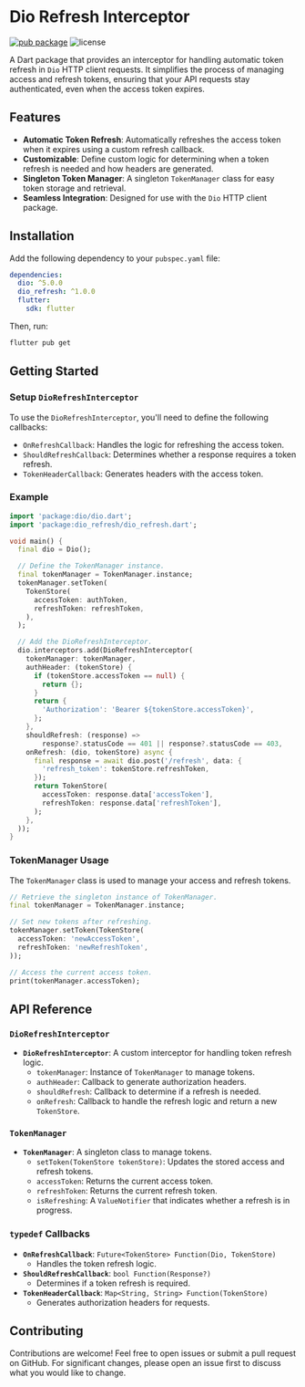 # Dio Refresh Interceptor

[![pub package](https://img.shields.io/pub/v/dio_refresh.svg)](https://pub.dev/packages/dio_refresh)
![license](https://img.shields.io/github/license/iamdipanshusingh/dio_refresh.svg)

A Dart package that provides an interceptor for handling automatic token refresh in `Dio` HTTP client requests. It simplifies the process of managing access and refresh tokens, ensuring that your API requests stay authenticated, even when the access token expires.

## Features

- **Automatic Token Refresh**: Automatically refreshes the access token when it expires using a custom refresh callback.
- **Customizable**: Define custom logic for determining when a token refresh is needed and how headers are generated.
- **Singleton Token Manager**: A singleton `TokenManager` class for easy token storage and retrieval.
- **Seamless Integration**: Designed for use with the `Dio` HTTP client package.

## Installation

Add the following dependency to your `pubspec.yaml` file:

```yaml
dependencies:
  dio: ^5.0.0
  dio_refresh: ^1.0.0
  flutter:
    sdk: flutter
```

Then, run:

```bash
flutter pub get
```

## Getting Started

### Setup `DioRefreshInterceptor`

To use the `DioRefreshInterceptor`, you'll need to define the following callbacks:

- `OnRefreshCallback`: Handles the logic for refreshing the access token.
- `ShouldRefreshCallback`: Determines whether a response requires a token refresh.
- `TokenHeaderCallback`: Generates headers with the access token.

### Example

```dart
import 'package:dio/dio.dart';
import 'package:dio_refresh/dio_refresh.dart';

void main() {
  final dio = Dio();

  // Define the TokenManager instance.
  final tokenManager = TokenManager.instance;
  tokenManager.setToken(
    TokenStore(
      accessToken: authToken,
      refreshToken: refreshToken,
    ),
  );

  // Add the DioRefreshInterceptor.
  dio.interceptors.add(DioRefreshInterceptor(
    tokenManager: tokenManager,
    authHeader: (tokenStore) {
      if (tokenStore.accessToken == null) {
        return {};
      }
      return {
        'Authorization': 'Bearer ${tokenStore.accessToken}',
      };
    },
    shouldRefresh: (response) =>
        response?.statusCode == 401 || response?.statusCode == 403,
    onRefresh: (dio, tokenStore) async {
      final response = await dio.post('/refresh', data: {
        'refresh_token': tokenStore.refreshToken,
      });
      return TokenStore(
        accessToken: response.data['accessToken'],
        refreshToken: response.data['refreshToken'],
      );
    },
  ));
}
```

### TokenManager Usage

The `TokenManager` class is used to manage your access and refresh tokens.

```dart
// Retrieve the singleton instance of TokenManager.
final tokenManager = TokenManager.instance;

// Set new tokens after refreshing.
tokenManager.setToken(TokenStore(
  accessToken: 'newAccessToken',
  refreshToken: 'newRefreshToken',
));

// Access the current access token.
print(tokenManager.accessToken);
```

## API Reference

### `DioRefreshInterceptor`

- **`DioRefreshInterceptor`**: A custom interceptor for handling token refresh logic.
    - `tokenManager`: Instance of `TokenManager` to manage tokens.
    - `authHeader`: Callback to generate authorization headers.
    - `shouldRefresh`: Callback to determine if a refresh is needed.
    - `onRefresh`: Callback to handle the refresh logic and return a new `TokenStore`.

### `TokenManager`

- **`TokenManager`**: A singleton class to manage tokens.
    - `setToken(TokenStore tokenStore)`: Updates the stored access and refresh tokens.
    - `accessToken`: Returns the current access token.
    - `refreshToken`: Returns the current refresh token.
    - `isRefreshing`: A `ValueNotifier` that indicates whether a refresh is in progress.

### `typedef` Callbacks

- **`OnRefreshCallback`**: `Future<TokenStore> Function(Dio, TokenStore)`
    - Handles the token refresh logic.
- **`ShouldRefreshCallback`**: `bool Function(Response?)`
    - Determines if a token refresh is required.
- **`TokenHeaderCallback`**: `Map<String, String> Function(TokenStore)`
    - Generates authorization headers for requests.

## Contributing

Contributions are welcome! Feel free to open issues or submit a pull request on GitHub. For significant changes, please open an issue first to discuss what you would like to change.
